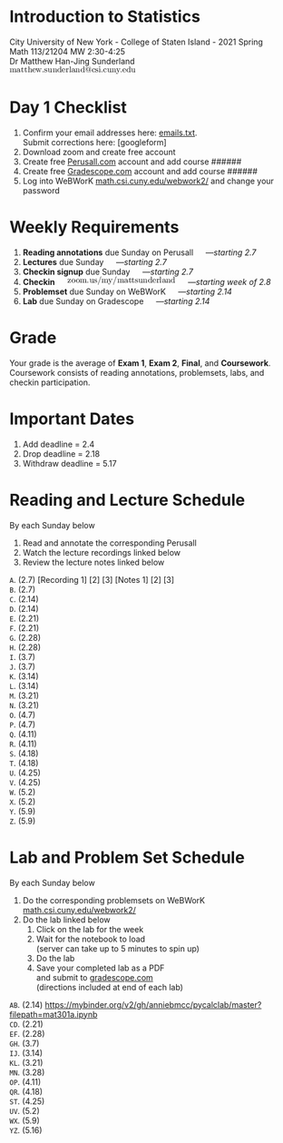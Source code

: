 # Introduction to Statistics
City University of New York - College of Staten Island - 2021 Spring  
Math 113/21204 MW 2:30-4:25  
Dr Matthew Han-Jing Sunderland  
![other](../other2.png)

# Day 1 Checklist
1. Confirm your email addresses here: [emails.txt](./emails.txt).  
   Submit corrections here: [googleform]
1. Download zoom and create free account
1. Create free [Perusall.com](https://www.perusall.com) account and add course ######
1. Create free [Gradescope.com](https://www.gradescope.com) account and add course ######
1. Log into WeBWorK [math.csi.cuny.edu/webwork2/](https://www.math.csi.cuny.edu/webwork2/) and change your password

# Weekly Requirements
1. **Reading annotations** due Sunday on Perusall &emsp; —_starting 2.7_
1. **Lectures** due Sunday &emsp; —_starting 2.7_
1. **Checkin signup** due Sunday &emsp; —_starting 2.7_
1. **Checkin** &emsp; ![other](../other.png) &emsp; —_starting week of 2.8_
1. **Problemset** due Sunday on WeBWorK &emsp; —_starting 2.14_
1. **Lab** due Sunday on Gradescope &emsp; —_starting 2.14_

# Grade
Your grade is the average of **Exam 1**, **Exam 2**, **Final**, and **Coursework**.  
Coursework consists of reading annotations, problemsets, labs, and checkin participation.

# Important Dates
1. Add deadline = 2.4
1. Drop deadline = 2.18
1. Withdraw deadline = 5.17

# Reading and Lecture Schedule
By each Sunday below
1. Read and annotate the corresponding Perusall
1. Watch the lecture recordings linked below
1. Review the lecture notes linked below

`A`. (2.7) [Recording 1] [2] [3] [Notes 1] [2] [3]  
`B`. (2.7)  
`C`. (2.14)  
`D`. (2.14)  
`E`. (2.21)  
`F`. (2.21)  
`G`. (2.28)  
`H`. (2.28)  
`I`. (3.7)  
`J`. (3.7)  
`K`. (3.14)  
`L`. (3.14)  
`M`. (3.21)  
`N`. (3.21)  
`O`. (4.7)  
`P`. (4.7)  
`Q`. (4.11)  
`R`. (4.11)  
`S`. (4.18)  
`T`. (4.18)  
`U`. (4.25)  
`V`. (4.25)  
`W`. (5.2)  
`X`. (5.2)  
`Y`. (5.9)  
`Z`. (5.9)  

# Lab and Problem Set Schedule
By each Sunday below
1. Do the corresponding problemsets on WeBWorK [math.csi.cuny.edu/webwork2/](https://www.math.csi.cuny.edu/webwork2/)
1. Do the lab linked below
    1. Click on the lab for the week
    1. Wait for the notebook to load  
    (server can take up to 5 minutes to spin up)
    1. Do the lab
    1. Save your completed lab as a PDF  
    and submit to [gradescope.com](https://www.gradescope.com)  
    (directions included at end of each lab)

`AB`. (2.14) https://mybinder.org/v2/gh/anniebmcc/pycalclab/master?filepath=mat301a.ipynb  
`CD`. (2.21)  
`EF`. (2.28)  
`GH`. (3.7)  
`IJ`. (3.14)  
`KL`. (3.21)  
`MN`. (3.28)  
`OP`. (4.11)  
`QR`. (4.18)  
`ST`. (4.25)  
`UV`. (5.2)  
`WX`. (5.9)  
`YZ`. (5.16)  
